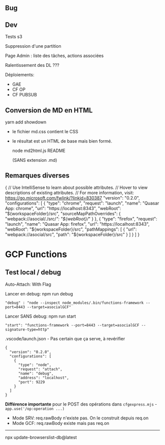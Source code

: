 ## Bug

## Dev
Tests s3

Suppression d'une partition

Page Admin : liste des tâches, actions associées

Ralentissement des DL ???

Déploiements:
- GAE
- CF OP
- CF PUBSUB

## Conversion de MD en HTML

  yarn add showdown

- le fichier md.css contient le CSS
- le résultat est un HTML de base mais bien formé.

    node md2html.js README
    
    (SANS extension .md)


## Remarques diverses

{
  // Use IntelliSense to learn about possible attributes.
  // Hover to view descriptions of existing attributes.
  // For more information, visit: https://go.microsoft.com/fwlink/?linkid=830387
  "version": "0.2.0",
  "configurations": [
    {
      "type": "chrome",
      "request": "launch",
      "name": "Quasar App: chrome",
      "url": "https://localhost:8343",
      "webRoot": "${workspaceFolder}/src",
      "sourceMapPathOverrides": {
        "webpack://asocial/./src/*": "${webRoot}/*"
      }
    },
    {
      "type": "firefox",
      "request": "launch",
      "name": "Quasar App: firefox",
      "url": "https://localhost:8343",
      "webRoot": "${workspaceFolder}/src",
      "pathMappings": [
        {
          "url": "webpack://asocial/src",
          "path": "${workspaceFolder}/src"
        }
      ]
    }
  ]
}

# GCP Functions
## Test local / debug
Auto-Attach: With Flag

Lancer en debug: npm run debug

    "debug" : "node --inspect node_modules/.bin/functions-framework --port=8443 --target=asocialGCF"

Lancer SANS debug: npm run start

    "start": "functions-framework --port=8443 --target=asocialGCF --signature-type=http"

.vscode/launch.json - Pas certain que ça serve, à revérifier

    {
      "version": "0.2.0",
      "configurations": [
        {
          "type": "node",
          "request": "attach",
          "name": "debug",
          "address": "localhost",
          "port": 9229
        }
      ]
    }


**Différence importante** pour le POST des opérations dans `cfgexpress.mjs` - `app.use('/op:operation ...)`
- Mode SRV: req.rawBody n'existe pas. On le construit depuis req.on
- Mode GCF: req.rawBody existe mais pas req.on

____________________________________________

npx update-browserslist-db@latest